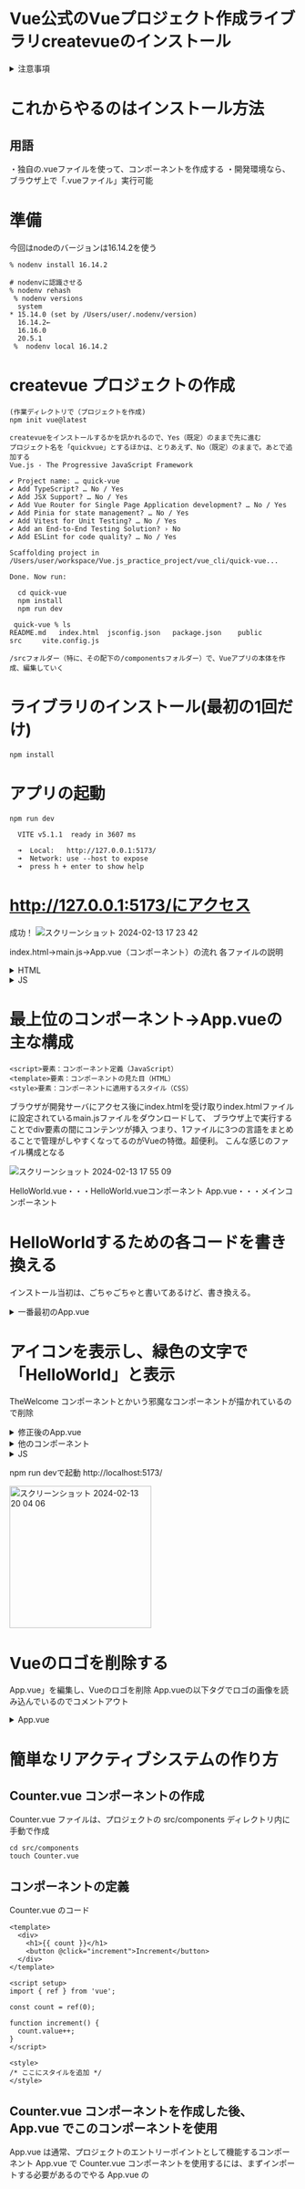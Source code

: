 # Vue公式のVueプロジェクト作成ライブラリcreatevueのインストール


<details>
  <summary>注意事項</summary>
  
```
従来、VueではVueCLIと呼ばれるコマンドラインツールが提供されていましたが、現在ではメンテナンスモードの扱いとなっています。つまり、今後は新たな機能は追加されず、不具合の修正だけが行われます。新しい開発では、原則としてcreatevueを優先して利用するようにしてください。createvueは、内部的にはViteというツールをベースにしています。

```

</details>

 
# これからやるのはインストール方法
## 用語
・独自の.vueファイルを使って、コンポーネントを作成する
・開発環境なら、ブラウザ上で「.vueファイル」実行可能

# 準備
今回はnodeのバージョンは16.14.2を使う
```
% nodenv install 16.14.2

# nodenvに認識させる
% nodenv rehash
 % nodenv versions
  system
* 15.14.0 (set by /Users/user/.nodenv/version)
  16.14.2←
  16.16.0
  20.5.1
 %  nodenv local 16.14.2
```

# createvue プロジェクトの作成
```
(作業ディレクトリで（プロジェクトを作成)
npm init vue@latest

createvueをインストールするかを訊かれるので、Yes（既定）のままで先に進む
プロジェクト名を「quickvue」とするほかは、とりあえず、No（既定）のままで。あとで追加する
Vue.js - The Progressive JavaScript Framework

✔ Project name: … quick-vue
✔ Add TypeScript? … No / Yes
✔ Add JSX Support? … No / Yes
✔ Add Vue Router for Single Page Application development? … No / Yes
✔ Add Pinia for state management? … No / Yes
✔ Add Vitest for Unit Testing? … No / Yes
✔ Add an End-to-End Testing Solution? › No
✔ Add ESLint for code quality? … No / Yes

Scaffolding project in /Users/user/workspace/Vue.js_practice_project/vue_cli/quick-vue...

Done. Now run:

  cd quick-vue
  npm install
  npm run dev

```

```
 quick-vue % ls
README.md	index.html	jsconfig.json	package.json	public		src		vite.config.js

/srcフォルダー（特に、その配下の/componentsフォルダー）で、Vueアプリの本体を作成、編集していく

```

# ライブラリのインストール(最初の1回だけ)
```
npm install
```

# アプリの起動
```
npm run dev

  VITE v5.1.1  ready in 3607 ms

  ➜  Local:   http://127.0.0.1:5173/
  ➜  Network: use --host to expose
  ➜  press h + enter to show help
```
# http://127.0.0.1:5173/にアクセス
成功！
![スクリーンショット 2024-02-13 17 23 42](https://github.com/kb8864/Study-Notes/assets/128299525/d9cca6d7-6623-4d01-b199-9620c4553b24)


index.html→main.js→App.vue（コンポーネント）の流れ
各ファイルの説明
<details>
  <summary>HTML</summary>
  
```
<body>
<divid="app">
<!--コンポーネントを反映する領域>

</div>

<!--b.アプリをインポートする領域>
<scripttype="module"src="/src/main.js"></script>

</body>
```

</details>

<details>
  <summary>JS</summary>
  
```
//アプリを動作するためのVueライブラリのインポート
import {createApp} from 'vue'

//アプリ本体のインポート
import App from './App.vue'

//c.Vueアプリの起動終了を管理するインスタンス
createApp(App).mount('#app')

```

</details>

# 最上位のコンポーネント→App.vueの主な構成

```
<script>要素：コンポーネント定義（JavaScript）
<template>要素：コンポーネントの見た目（HTML）
<style>要素：コンポーネントに適用するスタイル（CSS）
 ```

ブラウザが開発サーバにアクセス後にindex.htmlを受け取りindex.htmlファイルに設定されているmain.jsファイルをダウンロードして、
ブラウザ上で実行することでdiv要素の間にコンテンツが挿入
つまり、1ファイルに3つの言語をまとめることで管理がしやすくなってるのがVueの特徴。超便利。
 こんな感じのファイル構成となる
 
![スクリーンショット 2024-02-13 17 55 09](https://github.com/kb8864/Study-Notes/assets/128299525/b3af8c83-6858-4e71-af59-2671492382e0)

 HelloWorld.vue・・・HelloWorld.vueコンポーネント
 App.vue・・・メインコンポーネント

 # HelloWorldするための各コードを書き換える
インストール当初は、ごちゃごちゃと書いてあるけど、書き換える。

<details>
  <summary>一番最初のApp.vue</summary>
  
```
<script setup>
import HelloWorld from './components/HelloWorld.vue'
import TheWelcome from './components/TheWelcome.vue'
</script>

<template>
  <header>
    <img alt="Vue logo" class="logo" src="./assets/logo.svg" width="125" height="125" />

    <div class="wrapper">
      <HelloWorld msg="You did it!" />
    </div>
  </header>

  <main>
    <TheWelcome />
  </main>
</template>

<style scoped>
header {
  line-height: 1.5;
}

.logo {
  display: block;
  margin: 0 auto 2rem;
}

@media (min-width: 1024px) {
  header {
    display: flex;
    place-items: center;
    padding-right: calc(var(--section-gap) / 2);
  }

  .logo {
    margin: 0 2rem 0 0;
  }

  header .wrapper {
    display: flex;
    place-items: flex-start;
    flex-wrap: wrap;
  }
}
</style>

```

</details>

# アイコンを表示し、緑色の文字で「HelloWorld」と表示
TheWelcome コンポーネントとかいう邪魔なコンポーネントが描かれているので削除
<details>
  <summary>修正後のApp.vue</summary>
  
```
<script setup>
import HelloWorld from './components/HelloWorld.vue'
</script>

<template>
  <header>
    <img alt="Vue logo" class="logo" src="./assets/logo.svg" width="125" height="125" />
    <HelloWorld />
  </header>
</template>

<style scoped>
header {
  line-height: 1.5;
  text-align: center; /* 中央揃えに修正 */
}

.logo {
  display: block;
  margin: 0 auto 2rem;
}

@media (min-width: 1024px) {
  header {
    display: flex;
    flex-direction: column; /* ロゴとテキストを縦に並べる */
    align-items: center; /* 中央揃えに修正 */
    padding-right: calc(var(--section-gap) / 2);
  }

  .logo {
    margin-bottom: 2rem; /* ロゴとテキストの間隔を調整 */
  }
}
</style>

```

</details>

<details>
  <summary>他のコンポーネント</summary>
  
```
<template>
  <!--HTMLを記載するタグです-->
  <div id="app">
    <p>{{ message }}</p>
  </div>
</template>

<script>
// スクリプトを記載するタグです
  export default {
    data: function() {
      return {
        message: 'Hello World'
      }
    },
  }
</script>

<style scoped>
/** CSSを記載するタグです */
  p {
    color: green;
  }
</style>


```

</details>

<details>
  <summary>JS</summary>
  
```
import './assets/main.css'

import { createApp } from 'vue'
import App from './App.vue'

createApp(App).mount('#app')
// main.js によってアプリケーションが起動され、
// App.vue がマウントされると、Vueのロゴとともに「Hello World」のメッセージが緑色の文字で表示
```

</details>

npm run devで起動
http://localhost:5173/

<img width="249" alt="スクリーンショット 2024-02-13 20 04 06" src="https://github.com/kb8864/Study-Notes/assets/128299525/7404f5f3-afd4-49ec-a92a-f89efa13f230">

# Vueのロゴを削除する
App.vue」を編集し、Vueのロゴを削除
App.vueの以下<img>タグでロゴの画像を読み込んでいるのでコメントアウト

<details>
  <summary>App.vue</summary>
  
```

<template>
  <header>
    <!-- <img alt="Vue logo" class="logo" src="./assets/logo.svg" width="125" height="125" /> -->

    <div class="wrapper">
      <HelloWorld msg="You did it!" />
    </div>
  </header>

</template>

```

</details>

# 簡単なリアクティブシステムの作り方
## Counter.vue コンポーネントの作成
Counter.vue ファイルは、プロジェクトの src/components ディレクトリ内に手動で作成
```
cd src/components
touch Counter.vue
```
## コンポーネントの定義
Counter.vue のコード
```
<template>
  <div>
    <h1>{{ count }}</h1>
    <button @click="increment">Increment</button>
  </div>
</template>

<script setup>
import { ref } from 'vue';

const count = ref(0);

function increment() {
  count.value++;
}
</script>

<style>
/* ここにスタイルを追加 */
</style>
```

## Counter.vue コンポーネントを作成した後、 App.vue でこのコンポーネントを使用
App.vue は通常、プロジェクトのエントリーポイントとして機能するコンポーネント
App.vue で Counter.vue コンポーネントを使用するには、まずインポートする必要があるのでやる
App.vue の <script> タグ内に以下のコードを追加
```
import Counter from './components/Counter.vue'
```
そして、コンポーネントの使用の使用。
App.vue のテンプレート内で <Counter /> タグを追加して、コンポーネントを使用
```
<template>
  <div id="app">
    <Counter />
  </div>
</template>

<script setup>
import Counter from './components/Counter.vue'
</script>

```
修正完了したApp.vue
```
<script setup>
import Counter from './components/Counter.vue'
</script>

<template>
  <main>
    <Counter />
  </main>
</template>

<style scoped>
main {
  display: flex;
  justify-content: center;
  align-items: center;
  min-height: 100vh;
}
</style>


```
アプリケーションは起動時にCounter コンポーネントのみを表示

# npm 経由で Tailwind をインストール
```
% npm install -D tailwindcss@latest postcss@latest autoprefixer@latest

added 116 packages, and audited 145 packages in 1m

34 packages are looking for funding
  run `npm fund` for details

found 0 vulnerabilities
```

# Tailwind CSS をセットアップ
```
 % npx tailwindcss init -p

Created Tailwind CSS config file: tailwind.config.js
Created PostCSS config file: postcss.config.js
```

# ファイル構成の確認
```
% tree src
src
├── App.vue
├── assets
│   ├── base.css
│   ├── logo.svg
│   └── main.css
├── components
│   ├── Counter.vue
│   ├── HelloWorld.vue
│   ├── TheWelcome.vue
│   ├── WelcomeItem.vue
│   └── icons
│       ├── IconCommunity.vue
│       ├── IconDocumentation.vue
│       ├── IconEcosystem.vue
│       ├── IconSupport.vue
│       └── IconTooling.vue
└── main.js
```

# Tailwind CSSをプロジェクトに含める
src/assets/main.cssの先頭に追加する
```
/**
 * Tailwind CSS
 */
@tailwind base;
@tailwind components;
@tailwind utilities;

/* @import './base.css'; */;
```

# tailwind.config.jsのcontent設定
content を create-vue で作ったファイル構成に合わせる
## tailwind.config.jsのcontent配列は、Tailwindがスタイルを適用する必要があるファイルを指定しないといけない
Vueコンポーネント内でTailwindクラスを使用するためには、Vueファイル（.vue）を含めるようにこの配列を更新する
```
export default {
  content: [
    "./index.html",
    "./src/**/*.{vue,js,ts,jsx,tsx}",
  ],
  theme: {
    extend: {},
  },
  plugins: [],
}

```
"./src/**/*.{vue,js,ts,jsx,tsx}"はsrcディレクトリとそのサブディレクトリ内の.vue、.js、.ts、.jsx、.tsxファイルすべてを含めることを意味する。
これにより、VueコンポーネントやJavaScriptファイル内でTailwind CSSを自由に使用できる

プロジェクトを再ビルド

# ちょっとTailwind CSSでHello Worldをいじってみる

<details>
  <summary>main.css</summary>
  
```
/* 追加 */
@import url('https://fonts.googleapis.com/css2?family=Lobster&display=swap');
@tailwind base;
@tailwind components;
@tailwind utilities;

/* @import './base.css'; */

#app {
  max-width: 1280px;
  margin: 0 auto;
  padding: 2rem;
  font-weight: normal;
}

a,
.green {
  text-decoration: none;
  color: hsla(160, 100%, 37%, 1);
  transition: 0.4s;
  padding: 3px;
}

@media (hover: hover) {
  a:hover {
    background-color: hsla(160, 100%, 37%, 0.2);
  }
}

@media (min-width: 1024px) {
  body {
    display: flex;
    place-items: center;
  }

  #app {
    display: grid;
    grid-template-columns: 1fr 1fr;
    padding: 0 2rem;
  }
}

```

</details>

<details>
  <summary>HelloWorld.vue</summary>
  
```
<template>
  <!--HTMLを記載するタグです-->
  <div id="app">
    <div class="flex h-screen items-center justify-center bg-gray-200">
    <p class="text-4xl font-bold text-whopper font-lobster">{{ message }}</p>
    </div>
  </div>
</template>

<script>
// スクリプトを記載するタグです
  export default {
    data: function() {
      return {
        message: 'Hello World'
      }
    },
  }
</script>

<!-- 既存のスタイルは削除またはコメントアウトして、Tailwind CSSのみを利用 -->
<!-- <style scoped> -->
<!-- /** CSSを記載するタグです */ -->
  <!-- p {
    color: green;
  }
</style> -->


```

</details>
あてただけなので、これでよし

<img width="194" alt="スクリーンショット 2024-02-13 21 38 09" src="https://github.com/kb8864/Study-Notes/assets/128299525/4c0b73af-fb00-4bf0-b4b1-7cea1cfac1fb">
